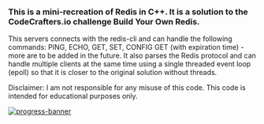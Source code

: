 ### This is a mini-recreation of Redis in C++. It is a solution to the CodeCrafters.io challenge Build Your Own Redis.

This servers connects with the redis-cli and can handle the following commands: PING, ECHO, GET, SET, CONFIG GET (with expiration time) - more are to be added in the future.
It also parses the Redis protocol and can handle multiple clients at the same time using a single threaded event loop (epoll) so that it is closer to the original solution without threads.

Disclaimer: I am not responsible for any misuse of this code. This code is intended for educational purposes only.

[![progress-banner](https://backend.codecrafters.io/progress/redis/cc8e9821-f1cb-4ee2-9c5e-2992d21f3794)](https://app.codecrafters.io/users/AlRodriguezGar14?r=2qF)
